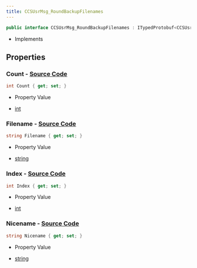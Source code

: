 ```yaml
---
title: CCSUsrMsg_RoundBackupFilenames
---
```


```csharp
public interface CCSUsrMsg_RoundBackupFilenames : ITypedProtobuf<CCSUsrMsg_RoundBackupFilenames>, INativeHandle, INetMessage<CCSUsrMsg_RoundBackupFilenames>, IDisposable
```

- Implements

## Properties

### **Count** - [Source Code](https://github.com/swiftly-solution/swiftlys2/blob/main/managed/src/SwiftlyS2.Generated/Protobufs/Interfaces/CCSUsrMsg_RoundBackupFilenames.cs#L18)

```csharp
int Count { get; set; }
```

- Property Value

- [int](https://learn.microsoft.com/dotnet/api/system.int32)

### **Filename** - [Source Code](https://github.com/swiftly-solution/swiftlys2/blob/main/managed/src/SwiftlyS2.Generated/Protobufs/Interfaces/CCSUsrMsg_RoundBackupFilenames.cs#L24)

```csharp
string Filename { get; set; }
```

- Property Value

- [string](https://learn.microsoft.com/dotnet/api/system.string)

### **Index** - [Source Code](https://github.com/swiftly-solution/swiftlys2/blob/main/managed/src/SwiftlyS2.Generated/Protobufs/Interfaces/CCSUsrMsg_RoundBackupFilenames.cs#L21)

```csharp
int Index { get; set; }
```

- Property Value

- [int](https://learn.microsoft.com/dotnet/api/system.int32)

### **Nicename** - [Source Code](https://github.com/swiftly-solution/swiftlys2/blob/main/managed/src/SwiftlyS2.Generated/Protobufs/Interfaces/CCSUsrMsg_RoundBackupFilenames.cs#L27)

```csharp
string Nicename { get; set; }
```

- Property Value

- [string](https://learn.microsoft.com/dotnet/api/system.string)

